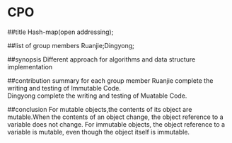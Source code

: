 # CPO

##title
Hash-map(open addressing);

##list of group members
Ruanjie;Dingyong;

##synopsis
Different approach for algorithms and data structure implementation

##contribution summary for each group member
Ruanjie complete the writing and testing of Immutable Code.  
Dingyong complete the writing and testing of Muatable Code.

##conclusion
For mutable objects,the contents of its object are mutable.When the contents of an object change, the object reference to a variable does not change.
For immutable objects, the object reference to a variable is mutable, even though the object itself is immutable.  
